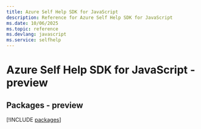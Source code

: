 ```yaml
---
title: Azure Self Help SDK for JavaScript
description: Reference for Azure Self Help SDK for JavaScript
ms.date: 10/06/2025
ms.topic: reference
ms.devlang: javascript
ms.service: selfhelp
---
```

# Azure Self Help SDK for JavaScript - preview
## Packages - preview
[!INCLUDE [packages](self-help-index.md)]